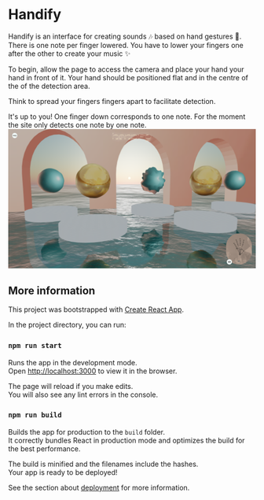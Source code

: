 # Handify

Handify is an interface for creating sounds 🎶 based on hand gestures 👋. There is one note per finger lowered. You have to lower your fingers one after the other to create your music ✨

To begin, allow the page to access the camera and place your hand your hand in front of it. Your hand should be positioned flat and in the centre of the of the detection area.

Think to spread your fingers fingers apart to facilitate detection.

It's up to you! One finger down corresponds to one note. For the moment the site only detects one note by one note.
![screenshot](screenshot.png)

## More information

This project was bootstrapped with [Create React App](https://github.com/facebook/create-react-app).

In the project directory, you can run:

### `npm run start`

Runs the app in the development mode.\
Open [http://localhost:3000](http://localhost:3000) to view it in the browser.

The page will reload if you make edits.\
You will also see any lint errors in the console.

### `npm run build`

Builds the app for production to the `build` folder.\
It correctly bundles React in production mode and optimizes the build for the best performance.

The build is minified and the filenames include the hashes.\
Your app is ready to be deployed!

See the section about [deployment](https://facebook.github.io/create-react-app/docs/deployment) for more information.

